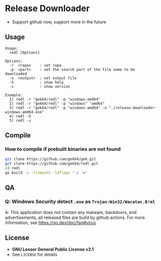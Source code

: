 # Release Downloader

- Support github now, support more in the future

## Usage
```
Usage:
  redl [Options]

Options:
  -r  <repo>    : set repo
  -p  <part>    : set the search part of the file name to be downloaded
  -o  <output>  : set output file
  -h            : show help
  -v            : show version

Example:
  1) redl -r "gek64/redl" -p "windows-amd64"
  2) redl -r "gek64/redl" -p "windows" "amd64"
  3) redl -r "gek64/redl" -p "windows-amd64" -o "./release-downloader-windows-amd64.exe"
  4) redl -h
  5) redl -v
```

## Compile
### How to compile if prebuilt binaries are not found
```sh
git clone https://github.com/gek64/gek.git
git clone https://github.com/gek64/redl.git
cd redl
go build -v -trimpath -ldflags "-s -w"
```

## QA
### Q: Windows Security detect `.exe` as `Trojan:Win32/Wacatac.B!ml`
A: This application does not contain any malware, backdoors, and advertisements, all released files are build by github actions. For more information, see https://go.dev/doc/faq#virus

## License
- **GNU Lesser General Public License v2.1**
- See `LICENSE` for details
